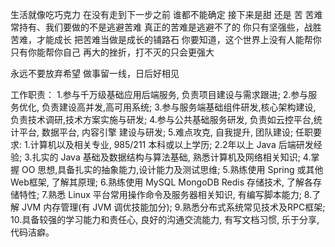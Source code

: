 生活就像吃巧克力
在没有走到下一步之前
谁都不能确定
接下来是甜 还是 苦
苦难常持有、我们要做的不是逃避苦难
真正的苦难是逃避不了的
你只有坚强些，战胜苦难，才能成长
把苦难当做是成长的铺路石
你要知道，这个世界上没有人能帮你
只有你能帮你自己
再大的挫折，打不灭的只会更强大

永远不要放弃希望
做事留一线，日后好相见


工作职责：
1.参与千万级基础应用后端服务, 负责项目建设与需求跟进;
2.参与服务优化, 负责建设高并发,高可用系统;
3.参与服务端基础组件研发,核心架构建设, 负责技术调研,技术方案实施与研发;
4.参与公共基础服务研发, 负责如云控平台,统计平台, 数据平台, 内容引擎 建设与研发;
5.难点攻克, 自我提升, 团队建设;
任职要求:
1.计算机以及相关专业, 985/211 本科或以上学历;
2.2年以上 Java 后端研发经验;
3.扎实的 Java 基础及数据结构与算法基础, 熟悉计算机及网络相关知识;
4.掌握 OO 思想,具备扎实的抽象能力,设计能力及测试思维;
5.熟练使用 Spring 或其他Web框架, 了解其原理;
6.熟练使用 MySQL MongoDB Redis 存储技术, 了解各存储特性;
7.熟悉 Linux 平台常用操作命令及服务器相关知识, 有编写脚本能力;
8.了解 JVM 内存管理(有 JVM 调优技能加分);
9.熟悉分布式系统常见技术及RPC框架;
10.具备较强的学习能力和责任心, 良好的沟通交流能力, 有写文档习惯, 乐于分享, 代码洁癖。
